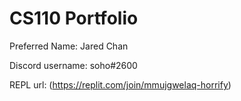 # CS110 Portfolio

Preferred Name: Jared Chan

Discord username: soho#2600

REPL url: (https://replit.com/join/mmujgwelaq-horrify)
